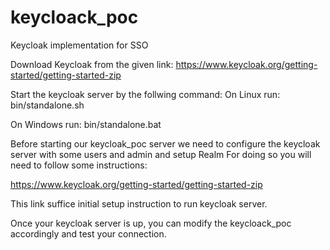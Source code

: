 # keycloack_poc
Keycloak implementation for SSO

Download Keycloak from the given link:
https://www.keycloak.org/getting-started/getting-started-zip

Start the keycloak server by the follwing command:
On Linux run:
bin/standalone.sh

On Windows run:
bin/standalone.bat

Before starting our keycloak_poc server we need to configure the keycloak server with some users and admin and setup Realm
For doing so you will need to follow some instructions:

https://www.keycloak.org/getting-started/getting-started-zip

This link suffice initial setup instruction to run keycloak server.

Once your keycloak server is up, you can modify the keycloack_poc accordingly and test your connection.


